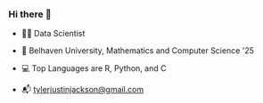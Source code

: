 ### Hi there 👋

<!--
**tylerjustinjackson/tylerjustinjackson** is a ✨ _special_ ✨ repository because its `README.md` (this file) appears on your GitHub profile.

Here are some ideas to get you started:

-->
- 👨‍🔬 Data Scientist

- 🏫 Belhaven University, Mathematics and Computer Science '25

- 💻 Top Languages are R, Python, and C

- 📬 tylerjustinjackson@gmail.com
